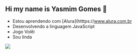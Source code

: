 ## Hi my name is Yasmim Gomes 👋

- Estou aprendendo com [Alura](htttps://www.alura.com.br
- Desenvolvendo a linguagem JavaScript
- Jogo Volêi
- Sou linda

![](https://media.tenor.com/ARHlQWxJAYgAAAAi/love-stitch.gif)
  
